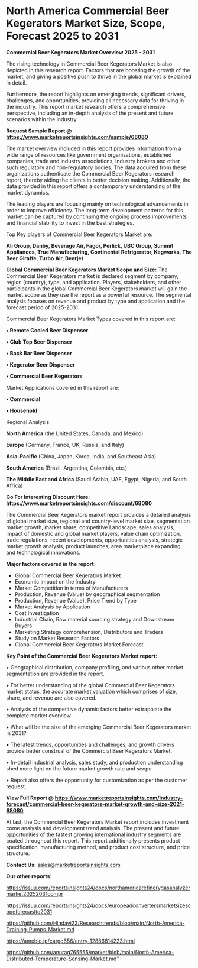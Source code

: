 # North America Commercial Beer Kegerators Market Size, Scope, Forecast 2025 to 2031

<Strong> Commercial Beer Kegerators Market Overview 2025 - 2031</strong>

The rising technology in Commercial Beer Kegerators Market is also depicted in this research report. Factors that are boosting the growth of the market, and giving a positive push to thrive in the global market is explained in detail.

Furthermore, the report highlights on emerging trends, significant drivers, challenges, and opportunities, providing all necessary data for thriving in the industry. This report market research offers a comprehensive perspective, including an in-depth analysis of the present and future scenarios within the industry.

<strong>Request Sample Report @ <a href=https://www.marketreportsinsights.com/sample/68080>https://www.marketreportsinsights.com/sample/68080</a></strong>

The market overview included in this report provides information from a wide range of resources like government organizations, established companies, trade and industry associations, industry brokers and other such regulatory and non-regulatory bodies. The data acquired from these organizations authenticate the Commercial Beer Kegerators research report, thereby aiding the clients in better decision making. Additionally, the data provided in this report offers a contemporary understanding of the market dynamics.

The leading players are focusing mainly on technological advancements in order to improve efficiency. The long-term development patterns for this market can be captured by continuing the ongoing process improvements and financial stability to invest in the best strategies.

Top Key players of Commercial Beer Kegerators Market are:

<strong>Ali Group, Danby, Beverage Air, Fagor, Perlick, UBC Group, Summit Appliances, True Manufacturing, Continental Refrigerator, Kegworks, The Beer Giraffe, Turbo Air, Beerjet</strong>

<strong><b>Global Commercial Beer Kegerators Market Scope and Size:</b></strong>
The Commercial Beer Kegerators market is declared segment by company, region (country), type, and application. Players, stakeholders, and other participants in the global Commercial Beer Kegerators market will gain the market scope as they use the report as a powerful resource. The segmental analysis focuses on revenue and product by type and application and the forecast period of 2025-2031.

Commercial Beer Kegerators Market Types covered in this report are:

<strong>• Remote Cooled Beer Dispenser

• Club Top Beer Dispenser

• Back Bar Beer Dispenser

• Kegerator Beer Dispenser

• Commercial Beer Kegerators</strong>

Market Applications covered in this report are:

<strong>• Commercial

• Household</strong> 

Regional Analysis

<strong>North America</strong> (the United States, Canada, and Mexico)

<strong>Europe</strong> (Germany, France, UK, Russia, and Italy)

<strong>Asia-Pacific</strong> (China, Japan, Korea, India, and Southeast Asia)

<strong>South America</strong> (Brazil, Argentina, Colombia, etc.)

<strong>The Middle East and Africa</strong> (Saudi Arabia, UAE, Egypt, Nigeria, and South Africa)

<strong>Go For Interesting Discount Here: <a href=https://www.marketreportsinsights.com/discount/68080>https://www.marketreportsinsights.com/discount/68080</a></strong>

The Commercial Beer Kegerators market report provides a detailed analysis of global market size, regional and country-level market size, segmentation market growth, market share, competitive Landscape, sales analysis, impact of domestic and global market players, value chain optimization, trade regulations, recent developments, opportunities analysis, strategic market growth analysis, product launches, area marketplace expanding, and technological innovations.

<strong><b>Major factors covered in the report:</b></strong>
<ul>
  <li>Global Commercial Beer Kegerators Market </li>
  <li>Economic Impact on the Industry</li>
  <li>Market Competition in terms of Manufacturers</li>
  <li>Production, Revenue (Value) by geographical segmentation</li>
  <li>Production, Revenue (Value), Price Trend by Type</li>
  <li>Market Analysis by Application</li>
  <li>Cost Investigation</li>
  <li>Industrial Chain, Raw material sourcing strategy and Downstream Buyers</li>
  <li>Marketing Strategy comprehension, Distributors and Traders</li>
  <li>Study on Market Research Factors</li>
  <li>Global Commercial Beer Kegerators Market Forecast</li>
</ul>

<strong><b>Key Point of the Commercial Beer Kegerators Market report:</b></strong>

• Geographical distribution, company profiling, and various other market segmentation are provided in the report.

• For better understanding of the global Commercial Beer Kegerators market status, the accurate market valuation which comprises of size, share, and revenue are also covered.

• Analysis of the competitive dynamic factors better extrapolate the complete market overview

• What will be the size of the emerging Commercial Beer Kegerators market in 2031?

• The latest trends, opportunities and challenges, and growth drivers provide better construal of the Commercial Beer Kegerators Market.

• In-detail industrial analysis, sales study, and production understanding shed more light on the future market growth rate and scope.

• Report also offers the opportunity for customization as per the customer request.

<strong><b>View Full Report @ <a href=https://www.marketreportsinsights.com/industry-forecast/commercial-beer-kegerators-market-growth-and-size-2021-68080>https://www.marketreportsinsights.com/industry-forecast/commercial-beer-kegerators-market-growth-and-size-2021-68080</a></b></strong>


At last, the Commercial Beer Kegerators Market report includes investment come analysis and development trend analysis. The present and future opportunities of the fastest growing international industry segments are coated throughout this report. This report additionally presents product specification, manufacturing method, and product cost structure, and price structure.

<strong>Contact Us:</strong>
sales@marketreportsinsights.com

<strong>Our other reports:</strong>

<a href=https://issuu.com/reportsinsights24/docs/northamericarefinerygasanalyzermarket20252031compr>https://issuu.com/reportsinsights24/docs/northamericarefinerygasanalyzermarket20252031compr</a>

<a href=https://issuu.com/reportsinsights24/docs/europeadconvertersmarketsizescopeforecastto2031>https://issuu.com/reportsinsights24/docs/europeadconvertersmarketsizescopeforecastto2031</a>

<a href=https://github.com/Hindavi23/Researchtrends/blob/main/North-America-Draining-Pumps-Market.md>https://github.com/Hindavi23/Researchtrends/blob/main/North-America-Draining-Pumps-Market.md</a>

<a href=https://ameblo.jp/cargo656/entry-12886814223.html>https://ameblo.jp/cargo656/entry-12886814223.html</a>

<a href=https://github.com/anurag765555/market/blob/main/North-America-Distributed-Temperature-Sensing-Market.md>https://github.com/anurag765555/market/blob/main/North-America-Distributed-Temperature-Sensing-Market.md</a>"
